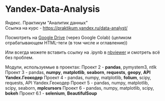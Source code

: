 # Yandex-Data-Analysis
Яндекс. Практикум "Аналитик данных"<br/>
Ссылка на курс - https://praktikum.yandex.ru/data-analyst/

Посмотреть на <a href="https://drive.google.com/open?id=1O5y9ZmjfUjRng5B1kIkVnBmRQ1u4tbIF">Google Drive</a> (через Google Colab) 
(целиком отрабатывающем HTML-теги (в том числе и оглавление))

Или всегда можете вставить ссылку на .ipynb в <a href="https://nbviewer.jupyter.org">nbviewer</a> и смотреть всё без проблем.

Модули, используемые в проектах:
Проект 2 - <b>pandas</b>, pymystem3</b>, ntlk</b>
Проект 3 - pandas, <b>numpy</b>, <b>matplotlib</b>, <b>seaborn</b>, <b>requests</b>, <b>geopy</b>, <b>API Yandex.Геокодер</b>
Проект 4 - pandas, numpy, matplotlib, <b>folium</b>, scipy, requests, API Yandex.Геокодер
Проект 5 - pandas, numpy, matplotlib, scipy, seaborn, <b>mplcursors</b>
Проект 6 - pandas, numpy, matplotlib, scipy, <b>bokeh</b>
Проект 6.1 - <b>selenium</b>, <b>BeautifulSoup</b>
